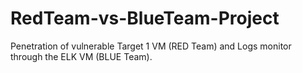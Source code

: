 # RedTeam-vs-BlueTeam-Project
Penetration of vulnerable Target 1 VM (RED Team) and Logs monitor through the ELK VM (BLUE Team).
